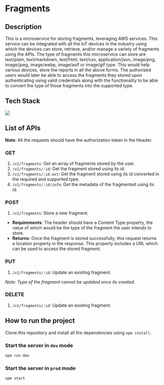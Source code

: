 # Fragments

## Description

This is a microservice for storing fragments, leveraging AWS services. This service can be integrated with all the IoT devices in the industry using which the devices can store, retrieve, and/or manage a variety of fragments using the APIs. The type of fragments this microservice can store are text/plain, text/markdown, text/html, text/csv, application/json, image/png, image/jpeg, image/webp, image/avif or image/gif type. This would help various devices, store the reports in all the above forms. The authorized users would later be able to access the fragments they stored upon authenticating using valid credentials along with the functionality to be able to convert the type of those fragments into the supported type.

## Tech Stack

<img src="https://skillicons.dev/icons?i=nodejs,express,jest,docker,aws,githubactions,dynamodb" />

## List of APIs

**Note**: All the requests should have the authorization token in the Header. 

### GET 
1. `/v1/fragments`: Get an array of fragments stored by the user.
2. `/v1/fragments/:id`: Get the fragment stored using its id.
3. `/v1/fragments/:id.ext`: Get the fragment stored using its id converted in the required and supported type.
4. `/v1/fragments/:id/info`: Get the metadata of the fragmented using its id.

### POST
1. `/v1/fragments`: Store a new fragment.
- **Requirements**: The header should have a Content Type property, the value of which would be the type of the fragment the user intends to store.
- **Returns**: Once the fragment is stored successfully, this request returns a location property in the response. This property includes a URL which can be used to access the stored fragment.

### PUT
1. `/v1/fragments/:id`: Update an existing fragment.

*Note: Type of the fragment cannot be updated once its created.*

### DELETE
1. `/v1/fragments/:id`: Update an existing fragment.

## How to run the project

Clone this repository and install all the dependencies using `npm install`.

### Start the server in `dev` mode

```bash
npm run dev
```

### Start the server in `prod` mode

```bash
npm start
```
